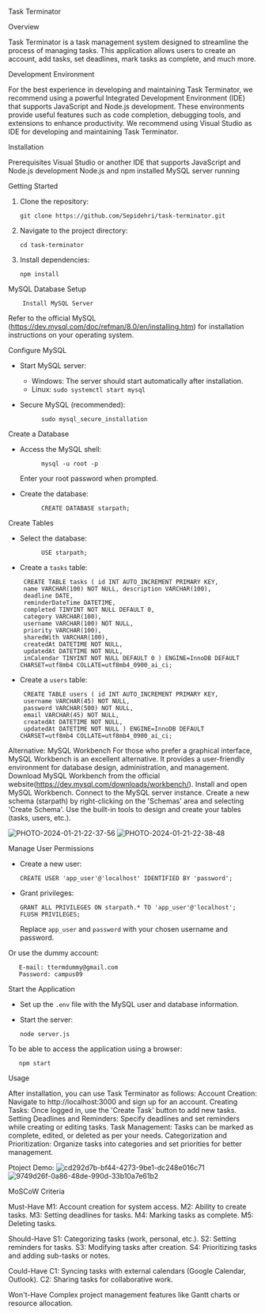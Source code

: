 
Task Terminator

Overview

Task Terminator is a task management system designed to streamline the process of managing tasks. This application allows users to create an account, add tasks, set deadlines, mark tasks as complete, and much more.

Development Environment

For the best experience in developing and maintaining Task Terminator, we recommend using a powerful Integrated Development Environment (IDE) that supports JavaScript and Node.js development. These environments provide useful features such as code completion, debugging tools, and extensions to enhance productivity.
We recommend using Visual Studio as IDE for developing and maintaining Task Terminator. 

Installation

Prerequisites
Visual Studio or another IDE that supports JavaScript and Node.js development
Node.js and npm installed
MySQL server running

Getting Started

1. Clone the repository:

       git clone https://github.com/Sepidehri/task-terminator.git

2. Navigate to the project directory:

       cd task-terminator

3. Install dependencies:

       npm install


MySQL Database Setup

        Install MySQL Server

Refer to the official MySQL (https://dev.mysql.com/doc/refman/8.0/en/installing.htm) for installation instructions on your operating system.

Configure MySQL

- Start MySQL server:
  - Windows: The server should start automatically after installation.
  - Linux: `sudo systemctl start mysql`

- Secure MySQL (recommended):
  
            sudo mysql_secure_installation
  

Create a Database

- Access the MySQL shell:
  
            mysql -u root -p
  
  Enter your root password when prompted.

- Create the database:

            CREATE DATABASE starpath;
  

Create Tables

- Select the database:

            USE starpath;
  
- Create a `tasks` table:

       CREATE TABLE tasks ( id INT AUTO_INCREMENT PRIMARY KEY, 
       name VARCHAR(100) NOT NULL, description VARCHAR(100), 
       deadline DATE, 
       reminderDateTime DATETIME, 
       completed TINYINT NOT NULL DEFAULT 0, 
       category VARCHAR(100), 
       username VARCHAR(100) NOT NULL, 
       priority VARCHAR(100), 
       sharedWith VARCHAR(100), 
       createdAt DATETIME NOT NULL, 
       updatedAt DATETIME NOT NULL, 
       inCalendar TINYINT NOT NULL DEFAULT 0 ) ENGINE=InnoDB DEFAULT CHARSET=utf8mb4 COLLATE=utf8mb4_0900_ai_ci;
  
- Create a `users` table:

       CREATE TABLE users ( id INT AUTO_INCREMENT PRIMARY KEY,
       username VARCHAR(45) NOT NULL, 
       password VARCHAR(500) NOT NULL, 
       email VARCHAR(45) NOT NULL, 
       createdAt DATETIME NOT NULL, 
       updatedAt DATETIME NOT NULL ) ENGINE=InnoDB DEFAULT CHARSET=utf8mb4 COLLATE=utf8mb4_0900_ai_ci;

Alternative: MySQL Workbench
For those who prefer a graphical interface, MySQL Workbench is an excellent alternative. It provides a user-friendly environment for database design, administration, and management.
Download MySQL Workbench from the official website(https://dev.mysql.com/downloads/workbench/).
Install and open MySQL Workbench.
Connect to the MySQL server instance.
Create a new schema (starpath) by right-clicking on the 'Schemas' area and selecting 'Create Schema'.
Use the built-in tools to design and create your tables (tasks, users, etc.).

![PHOTO-2024-01-21-22-37-56](https://github.com/Sepidehri/task-terminator/assets/114486248/72ea2441-014c-4084-a99f-653cc047bb5e)
![PHOTO-2024-01-21-22-38-48](https://github.com/Sepidehri/task-terminator/assets/114486248/b7caa98e-b4ae-4f80-aa96-bbe3ffd5966b)



Manage User Permissions

- Create a new user:

      CREATE USER 'app_user'@'localhost' IDENTIFIED BY 'password';
  
- Grant privileges:

      GRANT ALL PRIVILEGES ON starpath.* TO 'app_user'@'localhost';
      FLUSH PRIVILEGES;

  Replace `app_user` and `password` with your chosen username and password.

Or use the dummy account:

       E-mail: ttermdummy@gmail.com
       Password: campus09

Start the Application
- Set up the `.env` file with the MySQL user and database information.

- Start the server:

      node server.js

To be able to access the application using a browser:

       npm start
  

Usage

After installation, you can use Task Terminator as follows:
Account Creation:
Navigate to http://localhost:3000 and sign up for an account.
Creating Tasks:
Once logged in, use the 'Create Task' button to add new tasks.
Setting Deadlines and Reminders:
Specify deadlines and set reminders while creating or editing tasks.
Task Management:
Tasks can be marked as complete, edited, or deleted as per your needs.
Categorization and Prioritization:
Organize tasks into categories and set priorities for better management.

Ptoject Demo:
![cd292d7b-bf44-4273-9be1-dc248e016c71](https://github.com/Sepidehri/task-terminator/assets/114486248/d9f63086-3299-4ee8-9ad2-4e0cfd4f5b57)
![9749d26f-0a86-48de-990d-33b10a7e61b2](https://github.com/Sepidehri/task-terminator/assets/114486248/e6563535-dca9-4047-8a83-2e4dec90d772)


MoSCoW Criteria

Must-Have
M1: Account creation for system access.
M2: Ability to create tasks.
M3: Setting deadlines for tasks.
M4: Marking tasks as complete.
M5: Deleting tasks.

Should-Have
S1: Categorizing tasks (work, personal, etc.).
S2: Setting reminders for tasks.
S3: Modifying tasks after creation.
S4: Prioritizing tasks and adding sub-tasks or notes.

Could-Have
C1: Syncing tasks with external calendars (Google Calendar, Outlook).
C2: Sharing tasks for collaborative work.

Won't-Have
Complex project management features like Gantt charts or resource allocation.



